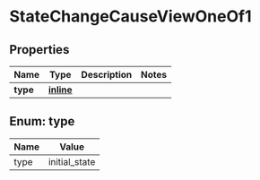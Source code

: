 
# StateChangeCauseViewOneOf1

## Properties
| Name | Type | Description | Notes |
| ------------ | ------------- | ------------- | ------------- |
| **type** | [**inline**](#Type) |  |  |


<a id="Type"></a>
## Enum: type
| Name | Value |
| ---- | ----- |
| type | initial_state |



